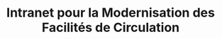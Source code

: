 ---
layout: page
categories: mission
skills:
  - frontend
  - backend
title: "Intranet pour la Modernisation des Facilités de Circulation"
start_date: 2011-07-01
end_date: 2013-04-01
entreprise : SNCF
team : équipe hadoc de 10 personnes en maitrise d'oeuvre dont 6 développeurs
position: concepteur développeur senior
status: Externe, CDI Osiatis
acheivements:
- Animation de rétrospectives SCRUM
- Réalisation de la maquette, charte ergonomique
- Mise en place du framework interne pour les traitements automatiques
- Modification du starterKit et création de nouveau templates
- Accompagnement et support technique à l'équipe
- Implémentation des traitements Métier et ActiveX d'impression
environnements:
 - SCRUM
 - Unified Process
 - Spring.NET
 - EntLib
 - ASP.Net C#
 - Sql Server
 - Reporting Service
 - Caliber
 - Quality Center
input_skill:
 - J'ai pu m'investir sur la mise en place graphique et l'ergonomie en avant phase de projet.
 - Et mise a profit mon expérience précédente pour la mise en place des traitements automatiques.
output_skill:
 - J'ai renforcé mes connaissances la methode UP et la traçabilité exigé par ISO27002
 - Un Coach Scrum nous à formé et ensuite accompagné dans sa mise en oeuvre.
story: |
  SNCF, est une entreprise de 200k salariés. Et pour des raisons comptable à du mettre en oeuvre un nouveau logiciel de gestion des facilités de circulation pour les ouvrants droits et ayants droits. La direction des systèmes d'informations techniques constitué à cette époque de 3k personnes. Et ils s'appuyaient sur un framework interne écrit en C# pour développer l'ensemble de ses intranets.

  Le projet s'inscrivait dans un forfait groupé plafonné : nous étions une équipe entièrement Osiatis dans l'enceinte de la SNCF.

---